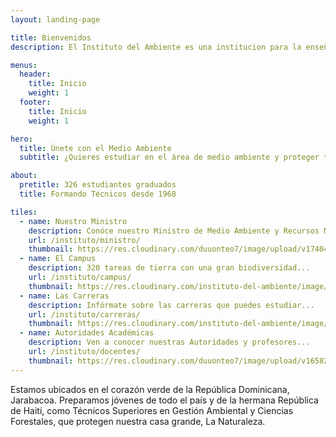 ```yaml
---
layout: landing-page

title: Bienvenidos
description: El Instituto del Ambiente es una institucion para la enseñanza sobre el Medio Ambiente.

menus:
  header:
    title: Inicio
    weight: 1
  footer:
    title: Inicio
    weight: 1

hero:
  title: Únete con el Medio Ambiente
  subtitle: ¿Quieres estudiar en el área de medio ambiente y proteger tu mundo?<br>¡Empieza aquí!

about:
  pretitle: 326 estudiantes graduados
  title: Formando Técnicos desde 1968

tiles:
  - name: Nuestro Ministro
    description: Conóce nuestro Ministro de Medio Ambiente y Recursos Naturales
    url: /instituto/ministro/
    thumbnail: https://res.cloudinary.com/duuonteo7/image/upload/v1740425885/Paino_Henr%C3%ADquez_dj34bd.jpg
  - name: El Campus
    description: 320 tareas de tierra con una gran biodiversidad...
    url: /instituto/campus/
    thumbnail: https://res.cloudinary.com/instituto-del-ambiente/image/upload/pages/campus.jpg
  - name: Las Carreras
    description: Infórmate sobre las carreras que puedes estudiar...
    url: /instituto/carreras/
    thumbnail: https://res.cloudinary.com/instituto-del-ambiente/image/upload/pages/hombre-trabajando.jpg
  - name: Autoridades Académicas
    description: Ven a conocer nuestras Autoridades y profesores...
    url: /instituto/docentes/
    thumbnail: https://res.cloudinary.com/duuonteo7/image/upload/v1658234998/Nuevo%20MInistro%20Medio%20AMbiente/176378853_5361161333959045_1056867140924100199_n_1.jpg
---
```


Estamos ubicados en el corazón verde de la República Dominicana, Jarabacoa. Preparamos jóvenes de todo el país y de la hermana República de Haití, como Técnicos Superiores en Gestión Ambiental y Ciencias Forestales, que protegen nuestra casa grande, La Naturaleza.
